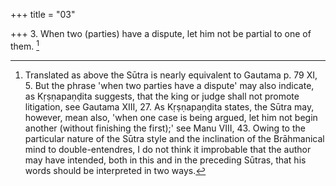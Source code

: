 +++
title = "03"

+++
3. When two (parties) have a dispute, let him not be partial to one of them. [^2] 


[^2]:  Translated as above the Sūtra is nearly equivalent to Gautama p. 79 XI, 5. But the phrase 'when two parties have a dispute' may also indicate, as Kṛṣṇapaṇḍita suggests, that the king or judge shall not promote litigation, see Gautama XIII, 27. As Kṛṣṇapaṇḍita states, the Sūtra may, however, mean also, 'when one case is being argued, let him not begin another (without finishing the first);' see Manu VIII, 43. Owing to the particular nature of the Sūtra style and the inclination of the Brāhmanical mind to double-entendres, I do not think it improbable that the author may have intended, both in this and in the preceding Sūtras, that his words should be interpreted in two ways.

